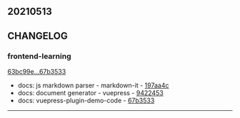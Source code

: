 ## 20210513

## CHANGELOG

### frontend-learning

[63bc99e...67b3533](https://github.com/zhbhun/frontend-learning/compare/63bc99e...67b3533)

* docs: js markdown parser - markdown-it - [197aa4c](https://github.com/zhbhun/frontend-learning/commit/197aa4c52bc24307602811466ffd15a502441750)
* docs: document generator - vuepress - [9422453](https://github.com/zhbhun/frontend-learning/commit/9422453390c810dca7fb2852d4263b27ac425556)
* docs: vuepress-plugin-demo-code - [67b3533](https://github.com/zhbhun/frontend-learning/commit/67b3533c5cc7438a238a4a140e4ded8928980337)

---

